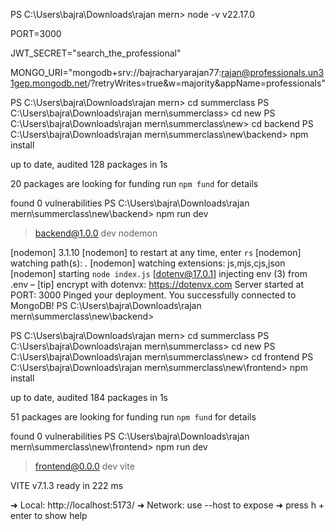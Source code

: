 PS C:\Users\bajra\Downloads\rajan mern> node -v
v22.17.0


PORT=3000

JWT_SECRET="search_the_professional"

MONGO_URI="mongodb+srv://bajracharyarajan77:rajan@professionals.un31gep.mongodb.net/?retryWrites=true&w=majority&appName=professionals"




PS C:\Users\bajra\Downloads\rajan mern> cd summerclass
PS C:\Users\bajra\Downloads\rajan mern\summerclass> cd new
PS C:\Users\bajra\Downloads\rajan mern\summerclass\new> cd backend
PS C:\Users\bajra\Downloads\rajan mern\summerclass\new\backend> npm install

up to date, audited 128 packages in 1s

20 packages are looking for funding
  run `npm fund` for details

found 0 vulnerabilities
PS C:\Users\bajra\Downloads\rajan mern\summerclass\new\backend> npm run dev 

> backend@1.0.0 dev
> nodemon

[nodemon] 3.1.10
[nodemon] to restart at any time, enter `rs`
[nodemon] watching path(s): *.*
[nodemon] watching extensions: js,mjs,cjs,json
[nodemon] starting `node index.js`
[dotenv@17.0.1] injecting env (3) from .env – [tip] encrypt with dotenvx: https://dotenvx.com
Server started at PORT: 3000
Pinged your deployment. You successfully connected to MongoDB!
PS C:\Users\bajra\Downloads\rajan mern\summerclass\new\backend>






PS C:\Users\bajra\Downloads\rajan mern> cd summerclass
PS C:\Users\bajra\Downloads\rajan mern\summerclass> cd new
PS C:\Users\bajra\Downloads\rajan mern\summerclass\new> cd frontend
PS C:\Users\bajra\Downloads\rajan mern\summerclass\new\frontend> npm install

up to date, audited 184 packages in 1s

51 packages are looking for funding
  run `npm fund` for details

found 0 vulnerabilities
PS C:\Users\bajra\Downloads\rajan mern\summerclass\new\frontend> npm run dev

> frontend@0.0.0 dev
> vite


  VITE v7.1.3  ready in 222 ms

  ➜  Local:   http://localhost:5173/
  ➜  Network: use --host to expose
  ➜  press h + enter to show help


